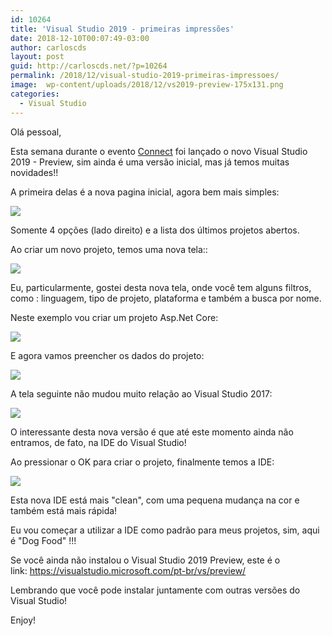 ```yaml
---
id: 10264
title: 'Visual Studio 2019 - primeiras impressões'
date: 2018-12-10T00:07:49-03:00
author: carloscds
layout: post
guid: http://carloscds.net/?p=10264
permalink: /2018/12/visual-studio-2019-primeiras-impressoes/
image:  wp-content/uploads/2018/12/vs2019-preview-175x131.png
categories:
  - Visual Studio
---
```

Olá pessoal,

Esta semana durante o evento [Connect](https://www.microsoft.com/en-us/connectevent/) foi lançado o novo Visual Studio 2019 - Preview, sim ainda é uma versão inicial, mas já temos muitas novidades!!

A primeira delas é a nova pagina inicial, agora bem mais simples:

![]( wp-content/uploads/2018/12/vs2019-home.png)

Somente 4 opções (lado direito) e a lista dos últimos projetos abertos.

Ao criar um novo projeto, temos uma nova tela::

![]( wp-content/uploads/2018/12/vs2019-createprojeto.png)

Eu, particularmente, gostei desta nova tela, onde você tem alguns filtros, como : linguagem, tipo de projeto, plataforma e também a busca por nome.

Neste exemplo vou criar um projeto Asp.Net Core:

![]( wp-content/uploads/2018/12/vs2019-aspntecoreproject.png)

E agora vamos preencher os dados do projeto:

![]( wp-content/uploads/2018/12/vs2019-createprojeto2.png)

A tela seguinte não mudou muito relação ao Visual Studio 2017:

![]( wp-content/uploads/2018/12/vs2019-createprojetotype.png)

O interessante desta nova versão é que até este momento ainda não entramos, de fato, na IDE do Visual Studio!

Ao pressionar o OK para criar o projeto, finalmente temos a IDE:

![]( wp-content/uploads/2018/12/vs2019-ide.png)

Esta nova IDE está mais "clean", com uma pequena mudança na cor e também está mais rápida!

Eu vou começar a utilizar a IDE como padrão para meus projetos, sim, aqui é "Dog Food" !!!

Se você ainda não instalou o Visual Studio 2019 Preview, este é o link: <https://visualstudio.microsoft.com/pt-br/vs/preview/>

Lembrando que você pode instalar juntamente com outras versões do Visual Studio!

Enjoy!